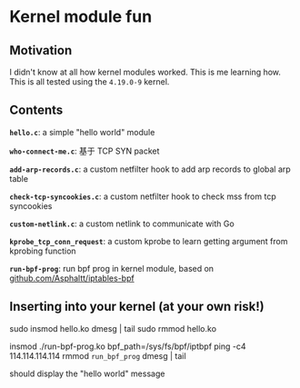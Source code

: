 Kernel module fun
=================

## Motivation

I didn't know at all how kernel modules worked. This is me learning
how. This is all tested using the `4.19.0-9` kernel.

## Contents

**`hello.c`**: a simple "hello world" module

**`who-connect-me.c`**: 基于 TCP SYN packet

**`add-arp-records.c`**: a custom netfilter hook to add arp records to global arp table

**`check-tcp-syncookies.c`**: a custom netfilter hook to check mss from tcp syncookies

**`custom-netlink.c`**: a custom netlink to communicate with Go

**`kprobe_tcp_conn_request`**: a custom kprobe to learn getting argument from kprobing function

**`run-bpf-prog`**: run bpf prog in kernel module, based on [github.com/Asphaltt/iptables-bpf](https://github.com/Asphaltt/iptables-bpf)



## Inserting into your kernel (at your own risk!)

sudo insmod hello.ko
dmesg | tail
sudo rmmod hello.ko

insmod ./run-bpf-prog.ko bpf_path=/sys/fs/bpf/iptbpf
ping -c4 114.114.114.114
rmmod `run_bpf_prog`
dmesg | tail



should display the "hello world" message


